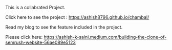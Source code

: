 This is a collabrated Project.

Click here to see the project : https://ashish8796.github.io/chambal/

Read my blog to see the feature included in the project.

Please click here: https://ashish-k-saini.medium.com/building-the-clone-of-semrush-website-56ae089e5123

